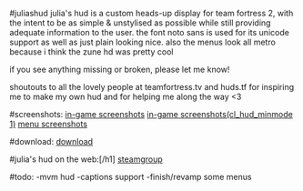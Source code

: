 #juliashud
julia's hud is a custom heads-up display for team fortress 2, with the intent to be as simple & unstylised as possible while still providing adequate information to the user.
the font noto sans is used for its unicode support as well as just plain looking nice.
also the menus look all metro because i think the zune hd was pretty cool

if you see anything missing or broken, please let me know!

shoutouts to all the lovely people at teamfortress.tv and huds.tf for inspiring me to make my own hud and for helping me along the way <3

#screenshots:
[in-game screenshots](http://imgur.com/a/Rv8tK)
[in-game screenshots\(cl\_hud_minmode 1\)](url=http://imgur.com/a/WseFi)
[menu screenshots](url=http://imgur.com/a/uo6Eh)

#download:
[download](https://github.com/juliastumpf/juliashud/archive/master.zip)

#julia's hud on the web:[/h1]
[steamgroup](http://steamcommunity.com/groups/juliashud)

#todo:
-mvm hud
-captions support
-finish/revamp some menus
